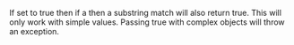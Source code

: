 If set to true then if a then a substring match will also return true. This will only work with simple values. Passing true with complex objects will throw an exception.
